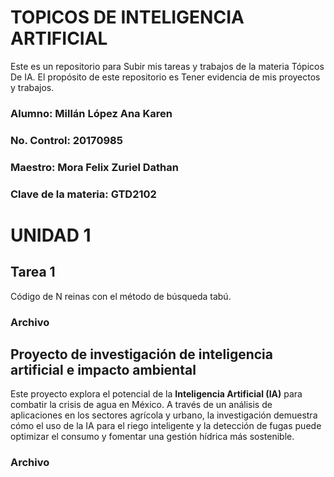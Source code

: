 # TOPICOS DE INTELIGENCIA ARTIFICIAL
Este es un repositorio para Subir mis tareas y trabajos de la materia Tópicos De IA. El propósito de este repositorio es Tener evidencia de mis proyectos y trabajos.

### **Alumno**: Millán López Ana Karen
### **No. Control**: 20170985
### **Maestro**: Mora Felix Zuriel Dathan
### **Clave de la materia**: GTD2102

# UNIDAD 1
## Tarea 1
Código de N reinas con el método de búsqueda tabú.

### Archivo


## Proyecto de investigación de inteligencia artificial e impacto ambiental
Este proyecto explora el potencial de la **Inteligencia Artificial (IA)** para combatir la crisis de agua en México. A través de un análisis de aplicaciones en los sectores agrícola y urbano, la investigación demuestra cómo el uso de la IA para el riego inteligente y la detección de fugas puede optimizar el consumo y fomentar una gestión hídrica más sostenible.

### Archivo
